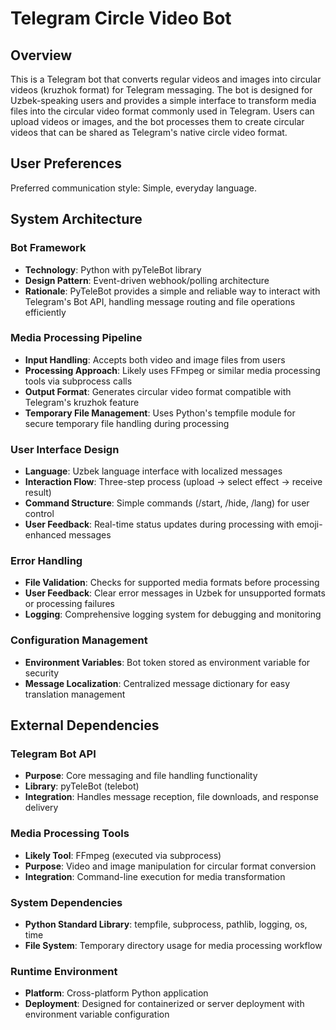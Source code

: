 # Telegram Circle Video Bot

## Overview

This is a Telegram bot that converts regular videos and images into circular videos (kruzhok format) for Telegram messaging. The bot is designed for Uzbek-speaking users and provides a simple interface to transform media files into the circular video format commonly used in Telegram. Users can upload videos or images, and the bot processes them to create circular videos that can be shared as Telegram's native circle video format.

## User Preferences

Preferred communication style: Simple, everyday language.

## System Architecture

### Bot Framework
- **Technology**: Python with pyTeleBot library
- **Design Pattern**: Event-driven webhook/polling architecture
- **Rationale**: PyTeleBot provides a simple and reliable way to interact with Telegram's Bot API, handling message routing and file operations efficiently

### Media Processing Pipeline
- **Input Handling**: Accepts both video and image files from users
- **Processing Approach**: Likely uses FFmpeg or similar media processing tools via subprocess calls
- **Output Format**: Generates circular video format compatible with Telegram's kruzhok feature
- **Temporary File Management**: Uses Python's tempfile module for secure temporary file handling during processing

### User Interface Design
- **Language**: Uzbek language interface with localized messages
- **Interaction Flow**: Three-step process (upload → select effect → receive result)
- **Command Structure**: Simple commands (/start, /hide, /lang) for user control
- **User Feedback**: Real-time status updates during processing with emoji-enhanced messages

### Error Handling
- **File Validation**: Checks for supported media formats before processing
- **User Feedback**: Clear error messages in Uzbek for unsupported formats or processing failures
- **Logging**: Comprehensive logging system for debugging and monitoring

### Configuration Management
- **Environment Variables**: Bot token stored as environment variable for security
- **Message Localization**: Centralized message dictionary for easy translation management

## External Dependencies

### Telegram Bot API
- **Purpose**: Core messaging and file handling functionality
- **Library**: pyTeleBot (telebot)
- **Integration**: Handles message reception, file downloads, and response delivery

### Media Processing Tools
- **Likely Tool**: FFmpeg (executed via subprocess)
- **Purpose**: Video and image manipulation for circular format conversion
- **Integration**: Command-line execution for media transformation

### System Dependencies
- **Python Standard Library**: tempfile, subprocess, pathlib, logging, os, time
- **File System**: Temporary directory usage for media processing workflow

### Runtime Environment
- **Platform**: Cross-platform Python application
- **Deployment**: Designed for containerized or server deployment with environment variable configuration